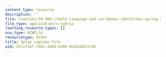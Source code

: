 ```yaml
---
content_type: resource
description: ''
file: /courses/24-908-creole-language-and-caribbean-identities-spring-2017/d3c1f3eff9412bb693058cd1a0d17c45_8fAGSwTwzxI.srt
file_type: application/x-subrip
learning_resource_types: []
ocw_type: OCWFile
resourcetype: Other
title: 3play caption file
uid: d3c1f3ef-f941-2bb6-9305-8cd1a0d17c45
---
```

